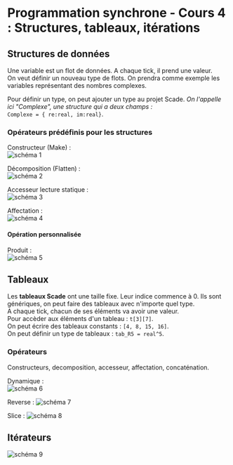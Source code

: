 # Programmation synchrone - Cours 4 : Structures, tableaux, itérations

## Structures de données

Une variable est un flot de données. A chaque tick, il prend une valeur.  
On veut définir un nouveau type de flots. On prendra comme exemple les
variables représentant des nombres complexes.  

Pour définir un type, on peut ajouter un type au projet Scade. *On l'appelle
ici "Complexe", une structure qui a deux champs :*  
```Complexe = { re:real, im:real}```.

### Opérateurs prédéfinis pour les structures

Constructeur (Make) :  
![schéma 1](4_01.png)

Décomposition (Flatten) :  
![schéma 2](4_02.png)

Accesseur lecture statique :  
![schéma 3](4_03.png)

Affectation :  
![schéma 4](4_04.png)

#### Opération personnalisée

Produit :  
![schéma 5](4_05.png)

## Tableaux

Les **tableaux Scade** ont une taille fixe. Leur indice commence à 0.
Ils sont génériques, on peut faire des tableaux avec n'importe quel type.  
A chaque tick, chacun de ses éléments va avoir une valeur.  
Pour accèder aux éléments d'un tableau : ```t[3][7]```.  
On peut écrire des tableaux constants : ```[4, 8, 15, 16]```.  
On peut définir un type de tableaux : ```tab_R5 = real^5```.  

### Opérateurs

Constructeurs, decomposition, accesseur, affectation, concaténation.  

Dynamique :  
![schéma 6](4_06.png)

Reverse :
![schéma 7](4_07.png)

Slice :
![schéma 8](4_08.png)

## Itérateurs

![schéma 9](4_09.png)
